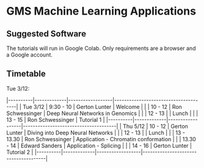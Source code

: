 GMS Machine Learning Applications
=================================

Suggested Software
----------------------

The tutorials will run in Google Colab.  Only requirements are a browser and a Google account.


Timetable
---------

Tue 3/12:

|----------|-------------|------------------|--------------------------------------|
| Tue 3/12 | 9:30 - 10   | Gerton Lunter    | Welcome                              |
|          | 10 - 12     | Ron Schwessinger | Deep Neural Networks in Genomics     |
|          | 12 - 13     |                  | Lunch                                |
|          | 13 - 15     | Ron Schwessinger | Tutorial 1                           |
|----------|-------------|------------------|--------------------------------------|
| Thu 5/12 | 10 - 12     | Gerton Lunter    | Diving into Deep Neural Networks     |
|          | 12 - 13     |                  | Lunch                                |
|          | 13 - 13.30  | Ron Schwessinger | Application - Chromatin conformation |
|          | 13.30 - 14  | Edward Sanders   | Application - Splicing               |
|          | 14 - 16     | Gerton Lunter    | Tutorial 2                           |
|----------|-------------|------------------|--------------------------------------|

